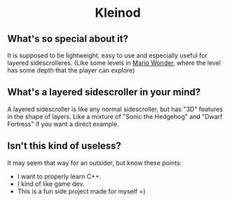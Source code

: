<h1 align="center">Kleinod</h1>
<h2 align="left">What's so special about it?</h2>
It is supposed to be lightweight, easy to use and especially useful for layered sidescrolleres. (Like some levels in <a href="https://www.nintendo.at/Spiele/Nintendo-Switch-Spiele/Super-Mario-Bros-Wonder-2404150.html">Mario Wonder</a>, where the level has some depth that the player can explore)

<h2 align="left">What's a layered sidescroller in your mind?</h1>
A layered sidescroller is like any normal sidescroller, but has "3D" features in the shape of layers. Like a mixture of "Sonic the Hedgehog" and "Dwarf Fortress" if you want a direct example. 

<h2 align="left">Isn't this kind of useless?</h2>
It may seem that way for an outsider, but know these points:
  
- I want to properly learn C++.
- I kind of like game dev.
- This is a fun side project made for myself =)
